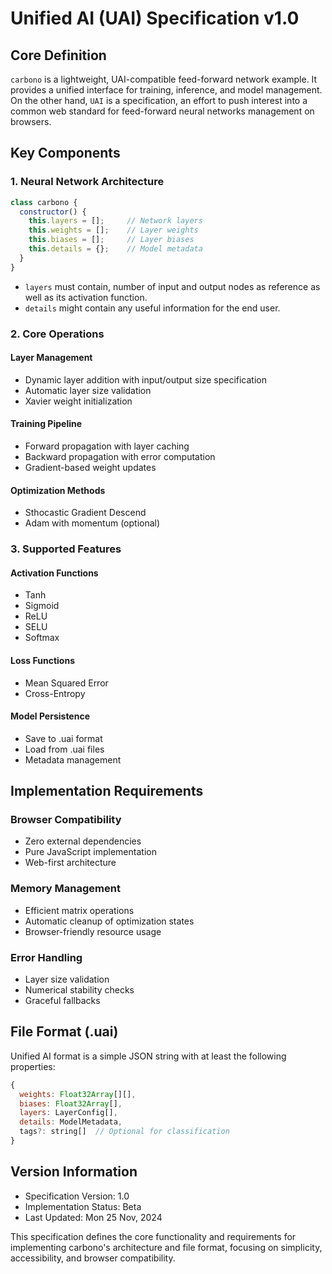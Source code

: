 # Unified AI (UAI) Specification v1.0

## Core Definition

`carbono` is a lightweight, UAI-compatible feed-forward network example. It provides a unified interface for training, inference, and model management. On the other hand, `UAI` is a specification, an effort to push interest into a common web standard for feed-forward neural networks management on browsers.

## Key Components

### 1. Neural Network Architecture
```javascript
class carbono {
  constructor() {
    this.layers = [];     // Network layers
    this.weights = [];    // Layer weights
    this.biases = [];     // Layer biases
    this.details = {};    // Model metadata
  }
}
```

- `layers` must contain, number of input and output nodes as reference as well as its activation function.
- `details` might contain any useful information for the end user.

### 2. Core Operations

#### Layer Management
- Dynamic layer addition with input/output size specification
- Automatic layer size validation
- Xavier weight initialization

#### Training Pipeline
- Forward propagation with layer caching
- Backward propagation with error computation
- Gradient-based weight updates

#### Optimization Methods
- Sthocastic Gradient Descend
- Adam with momentum (optional)

### 3. Supported Features

#### Activation Functions
- Tanh
- Sigmoid
- ReLU
- SELU
- Softmax

#### Loss Functions
- Mean Squared Error
- Cross-Entropy

#### Model Persistence
- Save to .uai format
- Load from .uai files
- Metadata management

## Implementation Requirements

### Browser Compatibility
- Zero external dependencies
- Pure JavaScript implementation
- Web-first architecture

### Memory Management
- Efficient matrix operations
- Automatic cleanup of optimization states
- Browser-friendly resource usage

### Error Handling
- Layer size validation
- Numerical stability checks
- Graceful fallbacks

## File Format (.uai)

Unified AI format is a simple JSON string with at least the following properties:

```javascript
{
  weights: Float32Array[][],
  biases: Float32Array[],
  layers: LayerConfig[],
  details: ModelMetadata,
  tags?: string[]  // Optional for classification
}
```

## Version Information
- Specification Version: 1.0
- Implementation Status: Beta
- Last Updated: Mon 25 Nov, 2024

This specification defines the core functionality and requirements for implementing carbono's architecture and file format, focusing on simplicity, accessibility, and browser compatibility.
